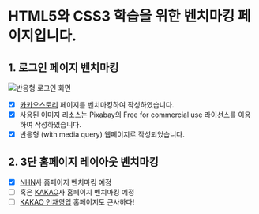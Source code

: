 # HTML5와 CSS3 학습을 위한 벤치마킹 페이지입니다.

## 1. 로그인 페이지 벤치마킹

![반응형 로그인 화면](https://github.com/ineggapps/html5-css3-benchmarking/blob/master/images/preview_login.gif?raw=true)

- [x] [카카오스토리](https://story.kakao.com/) 페이지를 벤치마킹하여 작성하였습니다.
- [x] 사용된 이미지 리소스는 Pixabay의 Free for commercial use 라이선스를 이용하여 작성하였습니다.
- [x] 반응형 (with media query) 웹페이지로 작성되었습니다.

## 2. 3단 홈페이지 레이아웃 벤치마킹

<!-- ![3단 홈페이지 화면](https://github.com/ineggapps/html5-css3-benchmarking/blob/master/images/preview_index.png?raw=true) -->

- [x] [NHN](https://www.nhn.com/ko/ir/financialStatements.nhn)사 홈페이지 벤치마킹 예정
- [ ] 혹은 [KAKAO](https://www.kakaocorp.com/kakao/introduce/vision)사 홈페이지 벤치마킹 예정
- [ ] [KAKAO 인재영입](https://careers.kakao.com/index) 홈페이지도 근사하다!
